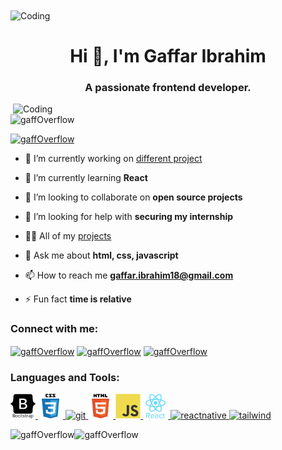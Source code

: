 <img align="center"  alt="Coding" width="1200" src="https://freight.cargo.site/t/original/i/5a69f0f095793f10508b30a779df3a77d5d8c3cd649265f5d87b7aa2eacb0c72/jjj.gif">
<h1 align="center">Hi 👋, I'm Gaffar Ibrahim</h1>
<h3 align="center">A passionate frontend developer.</h3>

<img align="right" alt="Coding" width="500"  src="https://miro.medium.com/max/1360/0*gqO3slLmGb4mUeje.gif">

<p align="left"> <img src="https://komarev.com/ghpvc/?username=gaffOverflow&label=Profile%20views&color=0e75b6&style=flat" alt="gaffOverflow" /> </p>

<p align="left"> <a href="https://twitter.com/gaffOverflow" target="blank"><img src="https://img.shields.io/twitter/follow/gaffOverflow?logo=twitter&style=for-the-badge" alt="gaffOverflow" /></a> </p>

- 🔭 I’m currently working on [different project](https://codepen.io/laru18)

- 🌱 I’m currently learning **React**

- 👯 I’m looking to collaborate on **open source projects**

- 🤝 I’m looking for help with **securing my internship**

- 👨‍💻 All of my [projects](https://replit.com/@Laru18)

- 💬 Ask me about **html, css, javascript**

- 📫 How to reach me **gaffar.ibrahim18@gmail.com**

- ⚡ Fun fact **time is relative**

<h3 align="left">Connect with me:</h3>
<p align="left">
<a href="https://codepen.io/gaffOverflow" target="blank"><img align="center" src="https://raw.githubusercontent.com/rahuldkjain/github-profile-readme-generator/master/src/images/icons/Social/codepen.svg" alt="gaffOverflow" height="30" width="40" /></a>
<a href="https://twitter.com/gaffOverflow" target="blank"><img align="center" src="https://raw.githubusercontent.com/rahuldkjain/github-profile-readme-generator/master/src/images/icons/Social/twitter.svg" alt="gaffOverflow" height="30" width="40" /></a>
<a href="https://stackoverflow.com/users/gaffOverflow" target="blank"><img align="center" src="https://raw.githubusercontent.com/rahuldkjain/github-profile-readme-generator/master/src/images/icons/Social/stack-overflow.svg" alt="gaffOverflow" height="30" width="40" /></a>
</p>

<h3 align="left">Languages and Tools:</h3>
<p align="left"> <a href="https://getbootstrap.com" target="_blank" rel="noreferrer"> <img src="https://raw.githubusercontent.com/devicons/devicon/master/icons/bootstrap/bootstrap-plain-wordmark.svg" alt="bootstrap" width="40" height="40"/> </a> <a href="https://www.w3schools.com/css/" target="_blank" rel="noreferrer"> <img src="https://raw.githubusercontent.com/devicons/devicon/master/icons/css3/css3-original-wordmark.svg" alt="css3" width="40" height="40"/> </a> <a href="https://git-scm.com/" target="_blank" rel="noreferrer"> <img src="https://www.vectorlogo.zone/logos/git-scm/git-scm-icon.svg" alt="git" width="40" height="40"/> </a> <a href="https://www.w3.org/html/" target="_blank" rel="noreferrer"> <img src="https://raw.githubusercontent.com/devicons/devicon/master/icons/html5/html5-original-wordmark.svg" alt="html5" width="40" height="40"/> </a> <a href="https://developer.mozilla.org/en-US/docs/Web/JavaScript" target="_blank" rel="noreferrer"> <img src="https://raw.githubusercontent.com/devicons/devicon/master/icons/javascript/javascript-original.svg" alt="javascript" width="40" height="40"/> </a> <a href="https://reactjs.org/" target="_blank" rel="noreferrer"> <img src="https://raw.githubusercontent.com/devicons/devicon/master/icons/react/react-original-wordmark.svg" alt="react" width="40" height="40"/> </a> <a href="https://reactnative.dev/" target="_blank" rel="noreferrer"> <img src="https://reactnative.dev/img/header_logo.svg" alt="reactnative" width="40" height="40"/> </a> <a href="https://tailwindcss.com/" target="_blank" rel="noreferrer"> <img src="https://www.vectorlogo.zone/logos/tailwindcss/tailwindcss-icon.svg" alt="tailwind" width="40" height="40"/> </a> </p>

<p><img align="left" src="https://github-readme-stats.vercel.app/api/top-langs?username=gaffOverflow&show_icons=true&locale=en&layout=compact" alt="gaffOverflow" /></p>

<p><img align="left" src="https://github-readme-streak-stats.herokuapp.com/?user=gaffOverflow&" alt="gaffOverflow" /></p>
